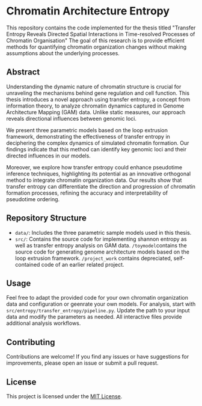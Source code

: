 # Chromatin Architecture Entropy

This repository contains the code implemented for the thesis titled "Transfer Entropy Reveals Directed Spatial Interactions in Time-resolved Processes of Chromatin Organisation" The goal of this research is to provide efficient methods for quantifying chromatin organization changes without making assumptions about the underlying processes.

## Abstract

Understanding the dynamic nature of chromatin structure is crucial for unraveling the mechanisms behind gene regulation and cell function. This thesis introduces a novel approach using transfer entropy, a concept from information theory, to analyze chromatin dynamics captured in Genome Architecture Mapping (GAM) data. Unlike static measures, our approach reveals directional influences between genomic loci.

We present three parametric models based on the loop extrusion framework, demonstrating the effectiveness of transfer entropy in deciphering the complex dynamics of simulated chromatin formation. Our findings indicate that this method can identify key genomic loci and their directed influences in our models.

Moreover, we explore how transfer entropy could enhance pseudotime inference techniques, highlighting its potential as an innovative orthogonal method to integrate chromatin organization data. Our results show that transfer entropy can differentiate the direction and progression of chromatin formation processes, refining the accuracy and interpretability of pseudotime ordering.

## Repository Structure

- `data/`: Includes the three parametric sample models used in this thesis.
- `src/`: Contains the source code for implementing shannon entropy as well as transfer entropy analysis on GAM data. 
`/toymodel`contains the source code for generating genome architecture models based on the loop extrusion framework.
`/project_work` contains depreciated, self-contained code of an earlier related project.

## Usage

Feel free to adapt the provided code for your own chromatin organization data and configuration or geenrate your own models. For analysis, start with `src/entropy/transfer_entropy/pipeline.py`. Update the path to your input data and modify the parameters as needed. All interactive files provide additional analysis workflows.

## Contributing

Contributions are welcome! If you find any issues or have suggestions for improvements, please open an issue or submit a pull request.

## License

This project is licensed under the [MIT License](LICENSE).
